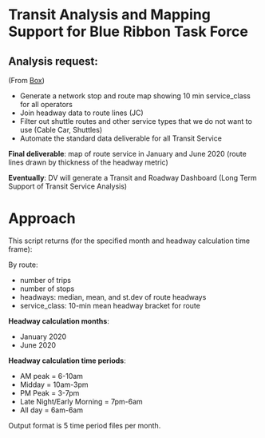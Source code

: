 # Transit Analysis and Mapping Support for Blue Ribbon Task Force

## Analysis request:

(From [Box](https://mtcdrive.app.box.com/notes/684909665446))

- Generate a network stop and route map showing 10 min service_class for all operators
- Join headway data to route lines (JC)
- Filter out shuttle routes and other service types that we do not want to use (Cable Car, Shuttles)
- Automate the standard data deliverable for all Transit Service

**Final deliverable**: map of route service in January and June 2020 (route lines drawn by thickness of the headway metric)

**Eventually**: DV will generate a Transit and Roadway Dashboard (Long Term Support of Transit Service Analysis)

# Approach

This script returns (for the specified month and headway calculation time frame):

By route:
- number of trips
- number of stops
- headways: median, mean, and st.dev of route headways
- service_class: 10-min mean headway bracket for route

**Headway calculation months**:
- January 2020
- June 2020

**Headway calculation time periods**:
- AM peak = 6-10am
- Midday = 10am-3pm
- PM Peak = 3-7pm
- Late Night/Early Morning = 7pm-6am
- All day = 6am-6am


Output format is 5 time period files per month.
